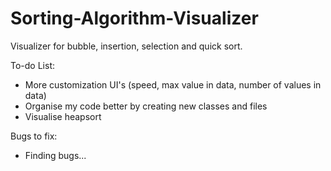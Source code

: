 # Sorting-Algorithm-Visualizer
Visualizer for bubble, insertion, selection and quick sort.

To-do List:
- More customization UI's (speed, max value in data, number of values in data)
- Organise my code better by creating new classes and files
- Visualise heapsort

Bugs to fix:
- Finding bugs...
